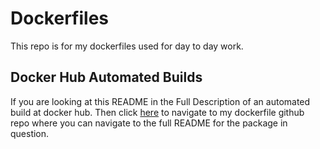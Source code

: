 # Dockerfiles

This repo is for my dockerfiles used for day to day work.

## Docker Hub Automated Builds

If you are looking at this README in the Full Description of an
automated build at docker hub. Then click 
[here](https://github.com/PurityControl/dockerfiles)
to navigate to my dockerfile github repo where you can navigate to the
full README for the package in question.



